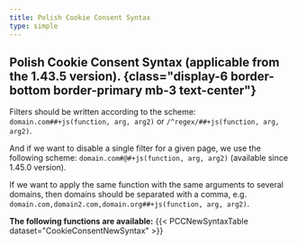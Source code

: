 ```yaml
---
title: Polish Cookie Consent Syntax
type: simple
---
```

## Polish Cookie Consent Syntax (applicable from the 1.43.5 version). {class="display-6 border-bottom border-primary mb-3 text-center"}

Filters should be written according to the scheme: `domain.com##+js(function, arg, arg2)` or `/^regex/##+js(function, arg, arg2)`.

And if we want to disable a single filter for a given page, we use the following scheme: `domain.com#@#+js(function, arg, arg2)` (available since 1.45.0 version).

If we want to apply the same function with the same arguments to several domains, then domains should be separated with a comma, e.g. `domain.com,domain2.com,domain.org##+js(function, arg, arg2)`.

**The following functions are available:**
{{< PCCNewSyntaxTable dataset="CookieConsentNewSyntax" >}}
